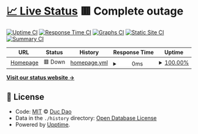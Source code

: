 # [📈 Live Status](https://dhduc.github.io/uptime) <!--live status--> **🟥 Complete outage**

[![Uptime CI](https://github.com/koj-co/upptime/workflows/Uptime%20CI/badge.svg)](https://github.com/koj-co/upptime/actions?query=workflow%3A%22Uptime+CI%22)
[![Response Time CI](https://github.com/koj-co/upptime/workflows/Response%20Time%20CI/badge.svg)](https://github.com/koj-co/upptime/actions?query=workflow%3A%22Response+Time+CI%22)
[![Graphs CI](https://github.com/koj-co/upptime/workflows/Graphs%20CI/badge.svg)](https://github.com/koj-co/upptime/actions?query=workflow%3A%22Graphs+CI%22)
[![Static Site CI](https://github.com/koj-co/upptime/workflows/Static%20Site%20CI/badge.svg)](https://github.com/koj-co/upptime/actions?query=workflow%3A%22Static+Site+CI%22)
[![Summary CI](https://github.com/koj-co/upptime/workflows/Summary%20CI/badge.svg)](https://github.com/koj-co/upptime/actions?query=workflow%3A%22Summary+CI%22)

<!--start: status pages-->
<!-- This summary is generated by Upptime (https://github.com/upptime/upptime) -->
<!-- Do not edit this manually, your changes will be overwritten -->
<!-- prettier-ignore -->
| URL | Status | History | Response Time | Uptime |
| --- | ------ | ------- | ------------- | ------ |
| <img alt="" src="https://favicons.githubusercontent.com/ducdh.com" height="13"> [Homepage](https://ducdh.com) | 🟥 Down | [homepage.yml](https://github.com/dhduc/uptime/commits/HEAD/history/homepage.yml) | <details><summary><img alt="Response time graph" src="./graphs/homepage/response-time-week.png" height="20"> 0ms</summary><br><a href="https://up.engo.pro/history/homepage"><img alt="Response time 649" src="https://img.shields.io/endpoint?url=https%3A%2F%2Fraw.githubusercontent.com%2Fdhduc%2Fuptime%2FHEAD%2Fapi%2Fhomepage%2Fresponse-time.json"></a><br><a href="https://up.engo.pro/history/homepage"><img alt="24-hour response time 0" src="https://img.shields.io/endpoint?url=https%3A%2F%2Fraw.githubusercontent.com%2Fdhduc%2Fuptime%2FHEAD%2Fapi%2Fhomepage%2Fresponse-time-day.json"></a><br><a href="https://up.engo.pro/history/homepage"><img alt="7-day response time 0" src="https://img.shields.io/endpoint?url=https%3A%2F%2Fraw.githubusercontent.com%2Fdhduc%2Fuptime%2FHEAD%2Fapi%2Fhomepage%2Fresponse-time-week.json"></a><br><a href="https://up.engo.pro/history/homepage"><img alt="30-day response time 340" src="https://img.shields.io/endpoint?url=https%3A%2F%2Fraw.githubusercontent.com%2Fdhduc%2Fuptime%2FHEAD%2Fapi%2Fhomepage%2Fresponse-time-month.json"></a><br><a href="https://up.engo.pro/history/homepage"><img alt="1-year response time 649" src="https://img.shields.io/endpoint?url=https%3A%2F%2Fraw.githubusercontent.com%2Fdhduc%2Fuptime%2FHEAD%2Fapi%2Fhomepage%2Fresponse-time-year.json"></a></details> | <details><summary><a href="https://up.engo.pro/history/homepage">100.00%</a></summary><a href="https://up.engo.pro/history/homepage"><img alt="All-time uptime 98.09%" src="https://img.shields.io/endpoint?url=https%3A%2F%2Fraw.githubusercontent.com%2Fdhduc%2Fuptime%2FHEAD%2Fapi%2Fhomepage%2Fuptime.json"></a><br><a href="https://up.engo.pro/history/homepage"><img alt="24-hour uptime 100.00%" src="https://img.shields.io/endpoint?url=https%3A%2F%2Fraw.githubusercontent.com%2Fdhduc%2Fuptime%2FHEAD%2Fapi%2Fhomepage%2Fuptime-day.json"></a><br><a href="https://up.engo.pro/history/homepage"><img alt="7-day uptime 100.00%" src="https://img.shields.io/endpoint?url=https%3A%2F%2Fraw.githubusercontent.com%2Fdhduc%2Fuptime%2FHEAD%2Fapi%2Fhomepage%2Fuptime-week.json"></a><br><a href="https://up.engo.pro/history/homepage"><img alt="30-day uptime 100.00%" src="https://img.shields.io/endpoint?url=https%3A%2F%2Fraw.githubusercontent.com%2Fdhduc%2Fuptime%2FHEAD%2Fapi%2Fhomepage%2Fuptime-month.json"></a><br><a href="https://up.engo.pro/history/homepage"><img alt="1-year uptime 98.09%" src="https://img.shields.io/endpoint?url=https%3A%2F%2Fraw.githubusercontent.com%2Fdhduc%2Fuptime%2FHEAD%2Fapi%2Fhomepage%2Fuptime-year.json"></a></details>

<!--end: status pages-->

[**Visit our status website →**](https://dhduc.github.io/uptime)

## 📄 License

- Code: [MIT](./LICENSE) © [Duc Dao](https://ducdh.com)
- Data in the `./history` directory: [Open Database License](https://opendatacommons.org/licenses/odbl/1-0/)
- Powered by [Upptime](https://github.com/upptime/upptime).
